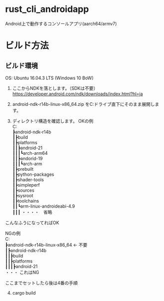 # rust_cli_androidapp
Android上で動作するコンソールアプリ(aarch64/armv7)

# ビルド方法
## ビルド環境
OS: Ubuntu 16.04.3 LTS (Windows 10 BoW)

1. ここからNDKを落とします。（SDKは不要）
https://developer.android.com/ndk/downloads/index.html?hl=ja

2. android-ndk-r14b-linux-x86_64.zip をC:ドライブ直下にそのまま展開します。

3. ディレクトリ構造を確認します。
OKの例  
C:  
┣android-ndk-r14b  
┃┣build  
┃┣platforms  
┃┃┣android-21  
┃┃┃┗arch-arm64  
┃┃┣andorid-19  
┃┃┃┗arch-arm  
┃┣prebuilt  
┃┣python-packages  
┃┣shader-tools  
┃┣simpleperf  
┃┣sources  
┃┣sysroot  
┃┣toolchains  
┃┃┗arm-linux-androideabi-4.9  
┃┃┃ ・・・・　省略  
  
こんなふうになってればOK  
  
NGの例  
C:  
┣android-ndk-r14b-linux-x86_64 <- 不要  
┃┣android-ndk-r14b  
┃┃┣build  
┃┃┣platforms  
┃┃┃┣android-21  
・・・ これはNG  
  
ここまでセットしたら後は4番の手順  
  
4. cargo build  

